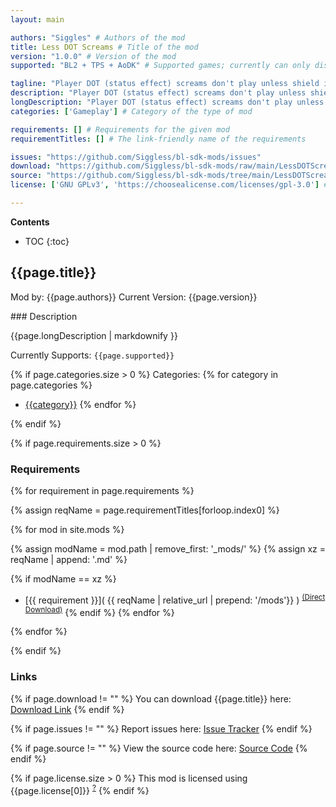 ```yaml
---
layout: main

authors: "Siggles" # Authors of the mod
title: Less DOT Screams # Title of the mod
version: "1.0.0" # Version of the mod
supported: "BL2 + TPS + AoDK" # Supported games; currently can only display as "BL2", "BL2 + TPS", or "TPS"

tagline: "Player DOT (status effect) screams don't play unless shield is broken. To fully disable for certain characters, use 'Customizable Player Audio Muter' BLCMM text mod instead." # A short description of the mod itself.
description: "Player DOT (status effect) screams don't play unless shield is broken. To fully disable for certain characters, use 'Customizable Player Audio Muter' BLCMM text mod instead." # This is set in order to keep the SEO proper
longDescription: "Player DOT (status effect) screams don't play unless shield is broken. To fully disable for certain characters, use 'Customizable Player Audio Muter' BLCMM text mod instead." # Description of what the mod can do
categories: ['Gameplay'] # Category of the type of mod

requirements: [] # Requirements for the given mod
requirementTitles: [] # The link-friendly name of the requirements

issues: "https://github.com/Siggless/bl-sdk-mods/issues"
download: "https://github.com/Siggless/bl-sdk-mods/raw/main/LessDOTScreams/LessDOTScreams.zip"
source: "https://github.com/Siggless/bl-sdk-mods/tree/main/LessDOTScreams" # Link to source code
license: ['GNU GPLv3', 'https://choosealicense.com/licenses/gpl-3.0'] # License name, link about the license from https://choosealicense.com/

---
```

**Contents**
* TOC
{:toc}

## {{page.title}}

Mod by: {{page.authors}}
Current Version: {{page.version}}

<p></p>
### Description

{{page.longDescription | markdownify }}

Currently Supports: `{{page.supported}}`

{% if page.categories.size > 0 %}
Categories:
{% for category in page.categories %}
  * [{{category}}](/types/{{category}})
{% endfor %}
<p></p>
{% endif %}

{% if page.requirements.size > 0 %}
### Requirements

{% for requirement in page.requirements %}

{% assign reqName = page.requirementTitles[forloop.index0] %}

{% for mod in site.mods %}

{% assign modName = mod.path | remove_first: '_mods/' %}
{% assign xz = reqName | append: '.md' %}

{% if modName == xz %}
* [{{ requirement }}]( {{ reqName | relative_url | prepend: '/mods'}} ) <sup>[(Direct Download)]({{mod.download}})</sup>
{% endif %}
{% endfor %}

{% endfor %}
<p></p>
{% endif %}

### Links

{% if page.download != "" %}
You can download {{page.title}} here: [Download Link]({{page.download}})
{% endif %}

{% if page.issues != "" %}
Report issues here: [Issue Tracker]({{page.issues}})
{% endif %}

{% if page.source != "" %}
View the source code here: [Source Code]({{page.source}})
{% endif %}

{% if page.license.size > 0 %}
This mod is licensed using {{page.license[0]}} <sup>[?]({{page.license[1]}})</sup>
{% endif %}
